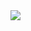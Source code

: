 <div>
<img src="https://user-images.githubusercontent.com/72647319/102610479-9a8ce680-4170-11eb-89dc-20db5abb387f.png">
</div>
